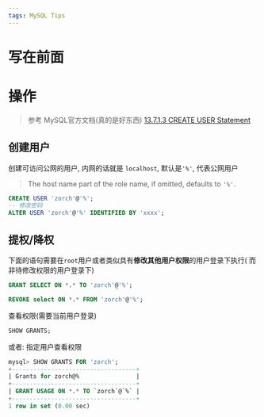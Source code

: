 ```yaml
---
tags: MySQL Tips
---
```


# 写在前面







# 操作

>   参考 MySQL官方文档(真的是好东西)
>   [13.7.1.3 CREATE USER Statement](https://dev.mysql.com/doc/refman/8.0/en/create-user.html)

## 创建用户

创建可访问公网的用户, 内网的话就是 `localhost`, 默认是`'%'`, 代表公网用户

>   The host name part of the role name, if omitted, defaults to `'%'`.

```sql
CREATE USER 'zorch'@'%';
-- 修改密码
ALTER USER 'zorch'@'%' IDENTIFIED BY 'xxxx';
```

## 提权/降权

下面的语句需要在`root`用户或者类似具有**修改其他用户权限**的用户登录下执行( 而非待修改权限的用户登录下)

```sql
GRANT SELECT ON *.* TO 'zorch'@'%';

REVOKE select ON *.* FROM 'zorch'@'%';
```



查看权限(需要当前用户登录)

```sql
SHOW GRANTS;
```

或者: 指定用户查看权限

```sql
mysql> SHOW GRANTS FOR 'zorch';
+-----------------------------------+
| Grants for zorch@%                |
+-----------------------------------+
| GRANT USAGE ON *.* TO `zorch`@`%` |
+-----------------------------------+
1 row in set (0.00 sec)
```


